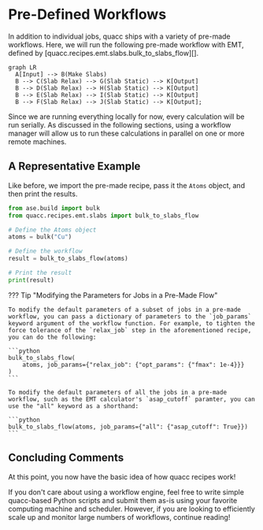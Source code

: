 # Pre-Defined Workflows

In addition to individual jobs, quacc ships with a variety of pre-made workflows. Here, we will run the following pre-made workflow with EMT, defined by [quacc.recipes.emt.slabs.bulk_to_slabs_flow][].

```mermaid
graph LR
  A[Input] --> B(Make Slabs)
  B --> C(Slab Relax) --> G(Slab Static) --> K[Output]
  B --> D(Slab Relax) --> H(Slab Static) --> K[Output]
  B --> E(Slab Relax) --> I(Slab Static) --> K[Output]
  B --> F(Slab Relax) --> J(Slab Static) --> K[Output];
```

Since we are running everything locally for now, every calculation will be run serially. As discussed in the following sections, using a workflow manager will allow us to run these calculations in parallel on one or more remote machines.

## A Representative Example

Like before, we import the pre-made recipe, pass it the `Atoms` object, and then print the results.

```python
from ase.build import bulk
from quacc.recipes.emt.slabs import bulk_to_slabs_flow

# Define the Atoms object
atoms = bulk("Cu")

# Define the workflow
result = bulk_to_slabs_flow(atoms)

# Print the result
print(result)
```

??? Tip "Modifying the Parameters for Jobs in a Pre-Made Flow"

    To modify the default parameters of a subset of jobs in a pre-made workflow, you can pass a dictionary of parameters to the `job_params` keyword argument of the workflow function. For example, to tighten the force tolerance of the `relax_job` step in the aforementioned recipe, you can do the following:

    ```python
    bulk_to_slabs_flow(
        atoms, job_params={"relax_job": {"opt_params": {"fmax": 1e-4}}}
    )
    ```

    To modify the default parameters of all the jobs in a pre-made workflow, such as the EMT calculator's `asap_cutoff` paramter, you can use the "all" keyword as a shorthand:

    ```python
    bulk_to_slabs_flow(atoms, job_params={"all": {"asap_cutoff": True}})
    ```

## Concluding Comments

At this point, you now have the basic idea of how quacc recipes work!

If you don't care about using a workflow engine, feel free to write simple quacc-based Python scripts and submit them as-is using your favorite computing machine and scheduler. However, if you are looking to efficiently scale up and monitor large numbers of workflows, continue reading!
